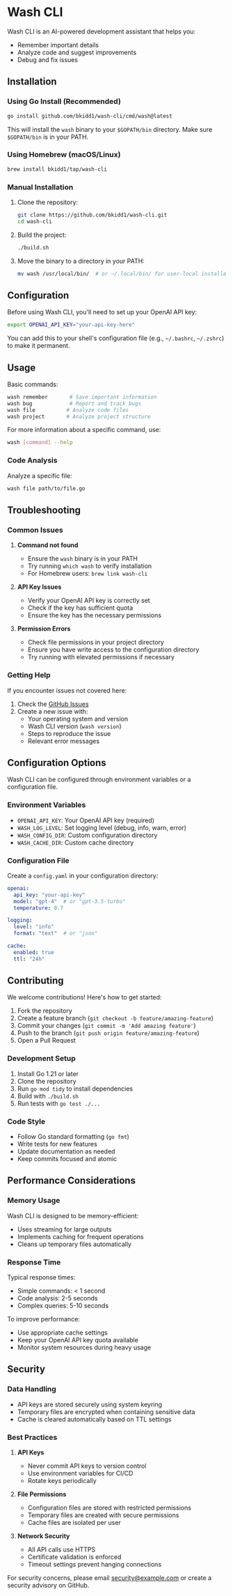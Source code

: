 # Wash CLI

Wash CLI is an AI-powered development assistant that helps you:
- Remember important details
- Analyze code and suggest improvements
- Debug and fix issues

## Installation

### Using Go Install (Recommended)

```bash
go install github.com/bkidd1/wash-cli/cmd/wash@latest
```

This will install the `wash` binary to your `$GOPATH/bin` directory. Make sure `$GOPATH/bin` is in your PATH.

### Using Homebrew (macOS/Linux)

```bash
brew install bkidd1/tap/wash-cli
```

### Manual Installation

1. Clone the repository:
   ```bash
   git clone https://github.com/bkidd1/wash-cli.git
   cd wash-cli
   ```

2. Build the project:
   ```bash
   ./build.sh
   ```

3. Move the binary to a directory in your PATH:
   ```bash
   mv wash /usr/local/bin/  # or ~/.local/bin/ for user-local installation
   ```

## Configuration

Before using Wash CLI, you'll need to set up your OpenAI API key:

```bash
export OPENAI_API_KEY="your-api-key-here"
```

You can add this to your shell's configuration file (e.g., `~/.bashrc`, `~/.zshrc`) to make it permanent.

## Usage

Basic commands:
```bash
wash remember       # Save important information
wash bug            # Report and track bugs
wash file          # Analyze code files
wash project       # Analyze project structure
```

For more information about a specific command, use:
```bash
wash [command] --help
```

### Code Analysis

Analyze a specific file:
```bash
wash file path/to/file.go
```

## Troubleshooting

### Common Issues

1. **Command not found**
   - Ensure the `wash` binary is in your PATH
   - Try running `which wash` to verify installation
   - For Homebrew users: `brew link wash-cli`

2. **API Key Issues**
   - Verify your OpenAI API key is correctly set
   - Check if the key has sufficient quota
   - Ensure the key has the necessary permissions

3. **Permission Errors**
   - Check file permissions in your project directory
   - Ensure you have write access to the configuration directory
   - Try running with elevated permissions if necessary

### Getting Help

If you encounter issues not covered here:
1. Check the [GitHub Issues](https://github.com/bkidd1/wash-cli/issues)
2. Create a new issue with:
   - Your operating system and version
   - Wash CLI version (`wash version`)
   - Steps to reproduce the issue
   - Relevant error messages

## Configuration Options

Wash CLI can be configured through environment variables or a configuration file.

### Environment Variables

- `OPENAI_API_KEY`: Your OpenAI API key (required)
- `WASH_LOG_LEVEL`: Set logging level (debug, info, warn, error)
- `WASH_CONFIG_DIR`: Custom configuration directory
- `WASH_CACHE_DIR`: Custom cache directory

### Configuration File

Create a `config.yaml` in your configuration directory:

```yaml
openai:
  api_key: "your-api-key"
  model: "gpt-4"  # or "gpt-3.5-turbo"
  temperature: 0.7

logging:
  level: "info"
  format: "text"  # or "json"

cache:
  enabled: true
  ttl: "24h"
```

## Contributing

We welcome contributions! Here's how to get started:

1. Fork the repository
2. Create a feature branch (`git checkout -b feature/amazing-feature`)
3. Commit your changes (`git commit -m 'Add amazing feature'`)
4. Push to the branch (`git push origin feature/amazing-feature`)
5. Open a Pull Request

### Development Setup

1. Install Go 1.21 or later
2. Clone the repository
3. Run `go mod tidy` to install dependencies
4. Build with `./build.sh`
5. Run tests with `go test ./...`

### Code Style

- Follow Go standard formatting (`go fmt`)
- Write tests for new features
- Update documentation as needed
- Keep commits focused and atomic

## Performance Considerations

### Memory Usage

Wash CLI is designed to be memory-efficient:
- Uses streaming for large outputs
- Implements caching for frequent operations
- Cleans up temporary files automatically

### Response Time

Typical response times:
- Simple commands: < 1 second
- Code analysis: 2-5 seconds
- Complex queries: 5-10 seconds

To improve performance:
- Use appropriate cache settings
- Keep your OpenAI API key quota available
- Monitor system resources during heavy usage

## Security

### Data Handling

- API keys are stored securely using system keyring
- Temporary files are encrypted when containing sensitive data
- Cache is cleared automatically based on TTL settings

### Best Practices

1. **API Keys**
   - Never commit API keys to version control
   - Use environment variables for CI/CD
   - Rotate keys periodically

2. **File Permissions**
   - Configuration files are stored with restricted permissions
   - Temporary files are created with secure permissions
   - Cache files are isolated per user
3. **Network Security**
   - All API calls use HTTPS
   - Certificate validation is enforced
   - Timeout settings prevent hanging connections

For security concerns, please email security@example.com or create a security advisory on GitHub.
